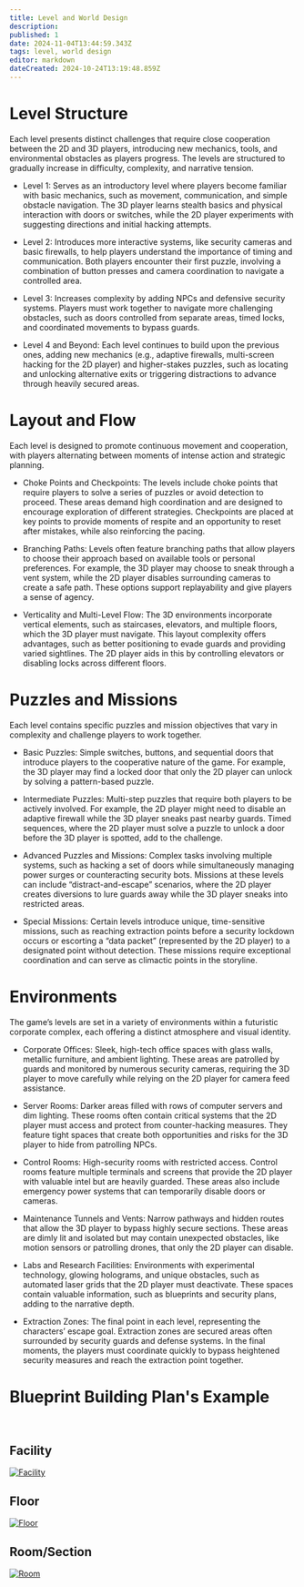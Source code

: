 ```yaml
---
title: Level and World Design
description: 
published: 1
date: 2024-11-04T13:44:59.343Z
tags: level, world design
editor: markdown
dateCreated: 2024-10-24T13:19:48.859Z
---
```


# Level Structure

Each level presents distinct challenges that require close cooperation between the 2D and 3D players, introducing new mechanics, tools, and environmental obstacles as players progress. The levels are structured to gradually increase in difficulty, complexity, and narrative tension.

- Level 1: Serves as an introductory level where players become familiar with basic mechanics, such as movement, communication, and simple obstacle navigation. The 3D player learns stealth basics and physical interaction with doors or switches, while the 2D player experiments with suggesting directions and initial hacking attempts.

- Level 2: Introduces more interactive systems, like security cameras and basic firewalls, to help players understand the importance of timing and communication. Both players encounter their first puzzle, involving a combination of button presses and camera coordination to navigate a controlled area.

- Level 3: Increases complexity by adding NPCs and defensive security systems. Players must work together to navigate more challenging obstacles, such as doors controlled from separate areas, timed locks, and coordinated movements to bypass guards.

- Level 4 and Beyond: Each level continues to build upon the previous ones, adding new mechanics (e.g., adaptive firewalls, multi-screen hacking for the 2D player) and higher-stakes puzzles, such as locating and unlocking alternative exits or triggering distractions to advance through heavily secured areas.

# Layout and Flow

Each level is designed to promote continuous movement and cooperation, with players alternating between moments of intense action and strategic planning.

- Choke Points and Checkpoints: The levels include choke points that require players to solve a series of puzzles or avoid detection to proceed. These areas demand high coordination and are designed to encourage exploration of different strategies. Checkpoints are placed at key points to provide moments of respite and an opportunity to reset after mistakes, while also reinforcing the pacing.

- Branching Paths: Levels often feature branching paths that allow players to choose their approach based on available tools or personal preferences. For example, the 3D player may choose to sneak through a vent system, while the 2D player disables surrounding cameras to create a safe path. These options support replayability and give players a sense of agency.

- Verticality and Multi-Level Flow: The 3D environments incorporate vertical elements, such as staircases, elevators, and multiple floors, which the 3D player must navigate. This layout complexity offers advantages, such as better positioning to evade guards and providing varied sightlines. The 2D player aids in this by controlling elevators or disabling locks across different floors.

# Puzzles and Missions

Each level contains specific puzzles and mission objectives that vary in complexity and challenge players to work together.

- Basic Puzzles: Simple switches, buttons, and sequential doors that introduce players to the cooperative nature of the game. For example, the 3D player may find a locked door that only the 2D player can unlock by solving a pattern-based puzzle.

- Intermediate Puzzles: Multi-step puzzles that require both players to be actively involved. For example, the 2D player might need to disable an adaptive firewall while the 3D player sneaks past nearby guards. Timed sequences, where the 2D player must solve a puzzle to unlock a door before the 3D player is spotted, add to the challenge.

- Advanced Puzzles and Missions: Complex tasks involving multiple systems, such as hacking a set of doors while simultaneously managing power surges or counteracting security bots. Missions at these levels can include “distract-and-escape” scenarios, where the 2D player creates diversions to lure guards away while the 3D player sneaks into restricted areas.

- Special Missions: Certain levels introduce unique, time-sensitive missions, such as reaching extraction points before a security lockdown occurs or escorting a “data packet” (represented by the 2D player) to a designated point without detection. These missions require exceptional coordination and can serve as climactic points in the storyline.

# Environments

The game’s levels are set in a variety of environments within a futuristic corporate complex, each offering a distinct atmosphere and visual identity.

- Corporate Offices: Sleek, high-tech office spaces with glass walls, metallic furniture, and ambient lighting. These areas are patrolled by guards and monitored by numerous security cameras, requiring the 3D player to move carefully while relying on the 2D player for camera feed assistance.

- Server Rooms: Darker areas filled with rows of computer servers and dim lighting. These rooms often contain critical systems that the 2D player must access and protect from counter-hacking measures. They feature tight spaces that create both opportunities and risks for the 3D player to hide from patrolling NPCs.

- Control Rooms: High-security rooms with restricted access. Control rooms feature multiple terminals and screens that provide the 2D player with valuable intel but are heavily guarded. These areas also include emergency power systems that can temporarily disable doors or cameras.

- Maintenance Tunnels and Vents: Narrow pathways and hidden routes that allow the 3D player to bypass highly secure sections. These areas are dimly lit and isolated but may contain unexpected obstacles, like motion sensors or patrolling drones, that only the 2D player can disable.

- Labs and Research Facilities: Environments with experimental technology, glowing holograms, and unique obstacles, such as automated laser grids that the 2D player must deactivate. These spaces contain valuable information, such as blueprints and security plans, adding to the narrative depth.

- Extraction Zones: The final point in each level, representing the characters’ escape goal. Extraction zones are secured areas often surrounded by security guards and defense systems. In the final moments, the players must coordinate quickly to bypass heightened security measures and reach the extraction point together.

# Blueprint Building Plan's Example
<br> 

## Facility

[![Facility](https://i.imgur.com/5YFd4sF.png "Facility")](https://imgur.com/a/Yd5mEHM)

## Floor

[![Floor](https://i.imgur.com/pYz9cIh.png "Floor")](https://imgur.com/a/Yd5mEHM)

## Room/Section

[![Room](https://i.imgur.com/JeLTvLB.png "Room/Section")](https://imgur.com/a/Yd5mEHM)